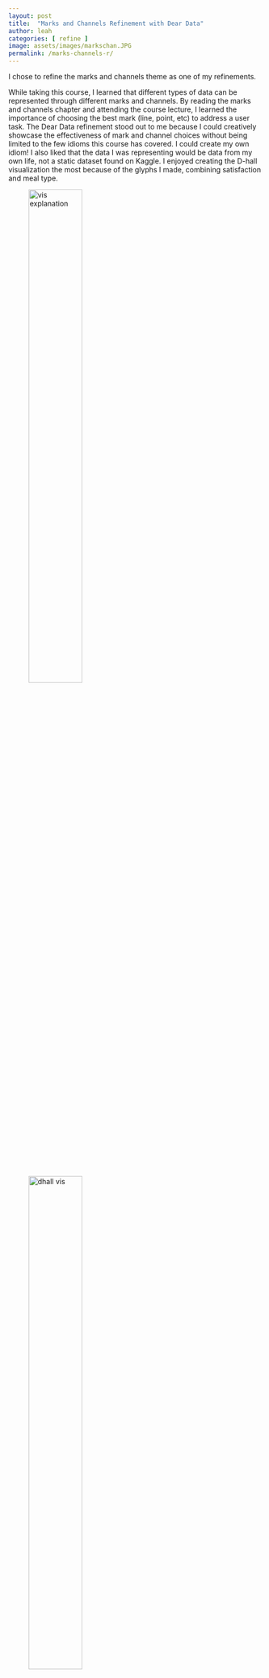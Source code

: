 ```yaml
---
layout: post
title:  "Marks and Channels Refinement with Dear Data"
author: leah
categories: [ refine ]
image: assets/images/markschan.JPG
permalink: /marks-channels-r/
---
```


I chose to refine the marks and channels theme as one of my refinements.

While taking this course, I learned that different types of data can be represented through different marks and channels. By reading the marks and channels chapter and attending the course lecture, I learned the importance of choosing the best mark (line, point, etc) to address a user task. The Dear Data refinement stood out to me because I could creatively showcase the effectiveness of mark and channel choices without being limited to the few idioms this course has covered. I could create my own idiom! I also liked that the data I was representing would be data from my own life, not a static dataset found on Kaggle. I enjoyed creating the D-hall visualization the most because of the glyphs I made, combining satisfaction and meal type.

<figure class="row">
    <img src="{{ site.baseurl }}/assets/images/dhall_back.jpg" alt="vis explanation" style="width:50%">
    <img src="{{ site.baseurl }}/assets/images/dhall_front.jpg" alt="dhall vis" style="width:50%">
    <figcaption>Dear Data card encoding me and my friends' Monday True Grits (d-hall) trips.</figcaption>
</figure>

By completing this Dear Data activity, I learned that there are only so many marks and channels that can represent magnitude, categorical data, and position so, it is important for visualization designers to have a narrow user task scope. Crowding the visualization space with too many marks or having a glyph represent too many attributes will confuse the user. This activity also emphasized the design choice to have hue represent categorical attributes. When designing the D-hall dinner visualization, I asked my friends what hues they wanted to represent them. They loved the intentionality behind the question, and it emphasized how design choices can have connotations to them. 

<figure class="row">
    <img src="{{ site.baseurl }}/assets/images/pickleball_back.jpg" alt="visualization explanation" style="width:50%">
    <img src="{{ site.baseurl }}/assets/images/pickleball_front.jpg" alt="pickleball visualization" style="width:50%">
    <figcaption>Dear Data card encoding my mom's Mother's Day pickleball win! (I suck at pickleball). This visualization uses hue to encode me and my mom (categorical). Magnitude (the size of the pickleball) is used to encode wins.</figcaption>
</figure>

Outside of class, I will apply these concepts to my work when developing visualizations. The top concepts I will apply relate to encoding choices. The Dear Data activity made me think about what I wanted my users to ascertain from my visualization. I limited my task numbers to three tasks per visualization because I knew my glyphs could only represent so many attributes, and I only had so much space on my index card. Before I created my visualizations, I outlined the data types of my attributes and explored the best ways to represent them. 

<figure class="row">
    <img src="{{ site.baseurl }}/assets/images/lesiure_back.jpg" alt="Snow" style="width:50%">
    <img src="{{ site.baseurl }}/assets/images/leisure_front.jpg" alt="Forest" style="width:50%">
    <figcaption>Dear Data card encoding my typical leisure activities over the course of the workweek. Solid lines separate the days of the week and dashed lines separate groups of activities.
    </figcaption>
</figure>